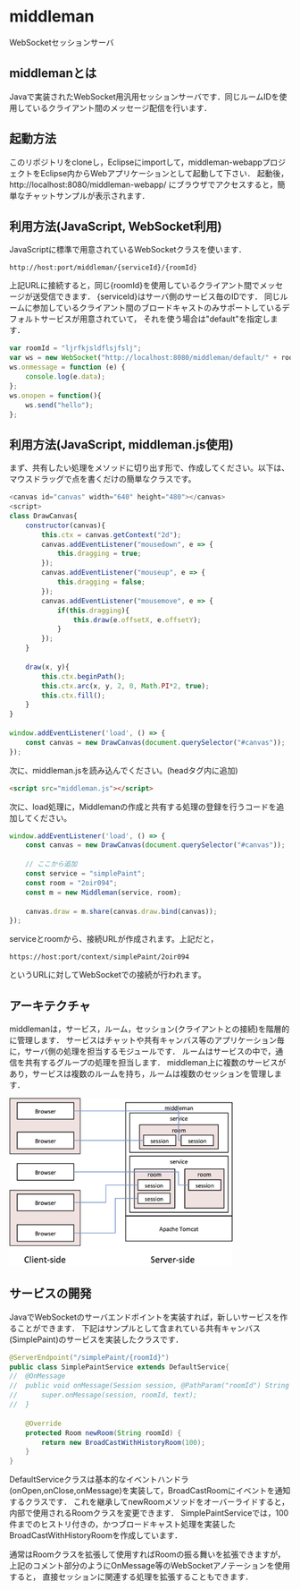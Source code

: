 # middleman
WebSocketセッションサーバ

## middlemanとは

Javaで実装されたWebSocket用汎用セッションサーバです．同じルームIDを使用しているクライアント間のメッセージ配信を行います．

## 起動方法

このリポジトリをcloneし，Eclipseにimportして，middleman-webappプロジェクトをEclipse内からWebアプリケーションとして起動して下さい．
起動後， http://localhost:8080/middleman-webapp/ にブラウザでアクセスすると，簡単なチャットサンプルが表示されます．


## 利用方法(JavaScript, WebSocket利用)

JavaScriptに標準で用意されているWebSocketクラスを使います．
```
http://host:port/middleman/{serviceId}/{roomId}
```

上記URLに接続すると，同じ{roomId}を使用しているクライアント間でメッセージが送受信できます．
{serviceId}はサーバ側のサービス毎のIDです．
同じルームに参加しているクライアント間のブロードキャストのみサポートしているデフォルトサービスが用意されていて，
それを使う場合は"default"を指定します．

```JavaScript
var roomId = "ljrfkjsldflsjfslj";
var ws = new WebSocket("http://localhost:8080/middleman/default/" + roomId);
ws.onmessage = function (e) {
	console.log(e.data);
};
ws.onopen = function(){
	ws.send("hello");
};
```


## 利用方法(JavaScript, middleman.js使用)

まず、共有したい処理をメソッドに切り出す形で、作成してください。以下は、マウスドラッグで点を書くだけの簡単なクラスです。

```JavaScript
<canvas id="canvas" width="640" height="480"></canvas>
<script>
class DrawCanvas{
	constructor(canvas){
		this.ctx = canvas.getContext("2d");
		canvas.addEventListener("mousedown", e => {
			this.dragging = true;
		});
		canvas.addEventListener("mouseup", e => {
			this.dragging = false;
		});
		canvas.addEventListener("mousemove", e => {
			if(this.dragging){
				this.draw(e.offsetX, e.offsetY);
			}
		});
	}

	draw(x, y){
		this.ctx.beginPath();
		this.ctx.arc(x, y, 2, 0, Math.PI*2, true);
		this.ctx.fill();
	}
}

window.addEventListener('load', () => {
	const canvas = new DrawCanvas(document.querySelector("#canvas"));
});
```

次に、middleman.jsを読み込んでください。(headタグ内に追加)

```html
<script src="middleman.js"></script>
```

次に、load処理に，Middlemanの作成と共有する処理の登録を行うコードを追加してください。

```JavaScript
window.addEventListener('load', () => {
	const canvas = new DrawCanvas(document.querySelector("#canvas"));

	// ここから追加
	const service = "simplePaint";
	const room = "2oir094";
	const m = new Middleman(service, room);

	canvas.draw = m.share(canvas.draw.bind(canvas));
});
```

serviceとroomから、接続URLが作成されます。上記だと，

```
https://host:port/context/simplePaint/2oir094
```

というURLに対してWebSocketでの接続が行われます。


## アーキテクチャ

middlemanは，サービス，ルーム，セッション(クライアントとの接続)を階層的に管理します．
サービスはチャットや共有キャンバス等のアプリケーション毎に，サーバ側の処理を担当するモジュールです．
ルームはサービスの中で，通信を共有するグループの処理を担当します．
middleman上に複数のサービスがあり，サービスは複数のルームを持ち，ルームは複数のセッションを管理します．

<img src="images/architecture.png" width="400">

## サービスの開発

JavaでWebSocketのサーバエンドポイントを実装すれば，新しいサービスを作ることができます．
下記はサンプルとして含まれている共有キャンバス(SimplePaint)のサービスを実装したクラスです．

```java
@ServerEndpoint("/simplePaint/{roomId}")
public class SimplePaintService extends DefaultService{
//	@OnMessage
//	public void onMessage(Session session, @PathParam("roomId") String roomId, String text) {
//		super.onMessage(session, roomId, text);
//	}

	@Override
	protected Room newRoom(String roomId) {
		return new BroadCastWithHistoryRoom(100);
	}
}
```

DefaultServiceクラスは基本的なイベントハンドラ(onOpen,onClose,onMessage)を実装して，BroadCastRoomにイベントを通知するクラスです．
これを継承してnewRoomメソッドをオーバーライドすると，内部で使用されるRoomクラスを変更できます．
SimplePaintServiceでは，100件までのヒストリ付きの，かつブロードキャスト処理を実装したBroadCastWithHistoryRoomを作成しています．

通常はRoomクラスを拡張して使用すればRoomの振る舞いを拡張できますが，上記のコメント部分のようにOnMessage等のWebSocketアノテーションを使用すると，
直接セッションに関連する処理を拡張することもできます．

